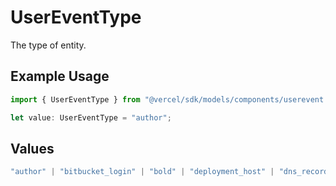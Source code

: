 # UserEventType

The type of entity.

## Example Usage

```typescript
import { UserEventType } from "@vercel/sdk/models/components/userevent.js";

let value: UserEventType = "author";
```

## Values

```typescript
"author" | "bitbucket_login" | "bold" | "deployment_host" | "dns_record" | "git_link" | "github_login" | "gitlab_login" | "hook_name" | "integration" | "edge-config" | "link" | "project_name" | "scaling_rules" | "env_var_name" | "target" | "store" | "system"
```
